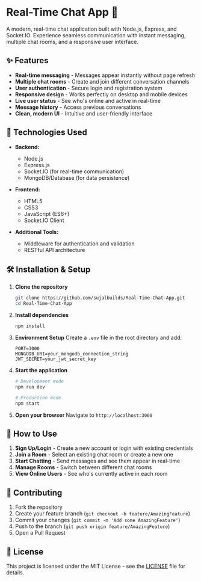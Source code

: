 # Real-Time Chat App 💬

A modern, real-time chat application built with Node.js, Express, and Socket.IO. Experience seamless communication with instant messaging, multiple chat rooms, and a responsive user interface.

## ✨ Features

- **Real-time messaging** - Messages appear instantly without page refresh
- **Multiple chat rooms** - Create and join different conversation channels
- **User authentication** - Secure login and registration system
- **Responsive design** - Works perfectly on desktop and mobile devices
- **Live user status** - See who's online and active in real-time
- **Message history** - Access previous conversations
- **Clean, modern UI** - Intuitive and user-friendly interface

## 🚀 Technologies Used

- **Backend:**
  - Node.js
  - Express.js
  - Socket.IO (for real-time communication)
  - MongoDB/Database (for data persistence)
  
- **Frontend:**
  - HTML5
  - CSS3
  - JavaScript (ES6+)
  - Socket.IO Client

- **Additional Tools:**
  - Middleware for authentication and validation
  - RESTful API architecture



## 🛠️ Installation & Setup

1. **Clone the repository**
   ```bash
   git clone https://github.com/sujalbuilds/Real-Time-Chat-App.git
   cd Real-Time-Chat-App
   ```

2. **Install dependencies**
   ```bash
   npm install
   ```

3. **Environment Setup**
   Create a `.env` file in the root directory and add:
   ```env
   PORT=3000
   MONGODB_URI=your_mongodb_connection_string
   JWT_SECRET=your_jwt_secret_key
   ```

4. **Start the application**
   ```bash
   # Development mode
   npm run dev
   
   # Production mode
   npm start
   ```

5. **Open your browser**
   Navigate to `http://localhost:3000`

## 🎯 How to Use

1. **Sign Up/Login** - Create a new account or login with existing credentials
2. **Join a Room** - Select an existing chat room or create a new one
3. **Start Chatting** - Send messages and see them appear in real-time
4. **Manage Rooms** - Switch between different chat rooms
5. **View Online Users** - See who's currently active in each room


## 🤝 Contributing

1. Fork the repository
2. Create your feature branch (`git checkout -b feature/AmazingFeature`)
3. Commit your changes (`git commit -m 'Add some AmazingFeature'`)
4. Push to the branch (`git push origin feature/AmazingFeature`)
5. Open a Pull Request

## 📝 License

This project is licensed under the MIT License - see the [LICENSE](LICENSE) file for details.

